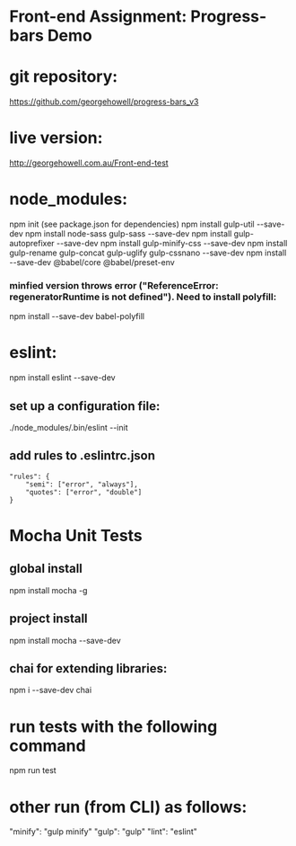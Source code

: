 # Front-end Assignment: Progress-bars Demo

# git repository: 
https://github.com/georgehowell/progress-bars_v3

# live version:
http://georgehowell.com.au/Front-end-test

# node_modules:
npm init (see package.json for dependencies)
npm install gulp-util --save-dev
npm install node-sass gulp-sass --save-dev 
npm install gulp-autoprefixer --save-dev
npm install gulp-minify-css --save-dev
npm install gulp-rename gulp-concat gulp-uglify gulp-cssnano --save-dev
npm install --save-dev @babel/core @babel/preset-env
### minfied version throws error ("ReferenceError: regeneratorRuntime is not defined"). Need to install polyfill: 
npm install --save-dev babel-polyfill

# eslint:
npm install eslint --save-dev
## set up a configuration file:
./node_modules/.bin/eslint --init
## add rules to .eslintrc.json
    "rules": {
        "semi": ["error", "always"],
        "quotes": ["error", "double"]
    }



# Mocha Unit Tests
## global install
npm install mocha -g
## project install
npm install mocha --save-dev
## chai for extending libraries:
npm i --save-dev chai

# run tests with the following command
npm run test

# other run (from CLI) as follows:
"minify": "gulp minify"
"gulp": "gulp"
"lint": "eslint"
